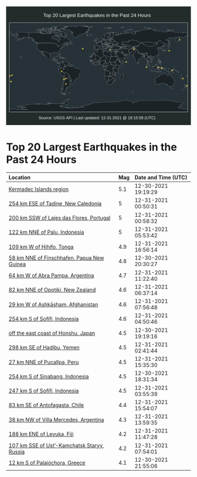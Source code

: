 ![Map](./map.png)

# Top 20 Largest Earthquakes in the Past 24 Hours

| Location | Mag | Date and Time (UTC) |
|:---|:---|:---|
| [Kermadec Islands region](https://earthquake.usgs.gov/earthquakes/eventpage/us7000g81c) | 5.1 | 12-30-2021 19:19:29 |
| [254 km ESE of Tadine, New Caledonia](https://earthquake.usgs.gov/earthquakes/eventpage/us7000g83j) | 5 | 12-31-2021 00:50:31 |
| [200 km SSW of Lajes das Flores, Portugal](https://earthquake.usgs.gov/earthquakes/eventpage/us7000g83l) | 5 | 12-31-2021 00:58:32 |
| [122 km NNE of Palu, Indonesia](https://earthquake.usgs.gov/earthquakes/eventpage/us7000g84h) | 5 | 12-31-2021 05:53:42 |
| [109 km W of Hihifo, Tonga](https://earthquake.usgs.gov/earthquakes/eventpage/us7000g870) | 4.9 | 12-31-2021 16:56:14 |
| [58 km NNE of Finschhafen, Papua New Guinea](https://earthquake.usgs.gov/earthquakes/eventpage/us7000g81t) | 4.8 | 12-30-2021 20:30:27 |
| [64 km W of Abra Pampa, Argentina](https://earthquake.usgs.gov/earthquakes/eventpage/us7000g85r) | 4.7 | 12-31-2021 11:22:40 |
| [82 km NNE of Opotiki, New Zealand](https://earthquake.usgs.gov/earthquakes/eventpage/us7000g84j) | 4.6 | 12-31-2021 06:37:14 |
| [29 km W of Ashkāsham, Afghanistan](https://earthquake.usgs.gov/earthquakes/eventpage/us7000g84z) | 4.6 | 12-31-2021 07:56:48 |
| [254 km S of Sofifi, Indonesia](https://earthquake.usgs.gov/earthquakes/eventpage/us7000g843) | 4.6 | 12-31-2021 04:50:46 |
| [off the east coast of Honshu, Japan](https://earthquake.usgs.gov/earthquakes/eventpage/us7000g81e) | 4.5 | 12-30-2021 19:19:16 |
| [298 km SE of Hadibu, Yemen](https://earthquake.usgs.gov/earthquakes/eventpage/us7000g83r) | 4.5 | 12-31-2021 02:41:44 |
| [27 km NNE of Pucallpa, Peru](https://earthquake.usgs.gov/earthquakes/eventpage/us7000g86k) | 4.5 | 12-31-2021 15:35:30 |
| [254 km S of Sinabang, Indonesia](https://earthquake.usgs.gov/earthquakes/eventpage/us7000g80u) | 4.5 | 12-30-2021 18:31:34 |
| [247 km S of Sofifi, Indonesia](https://earthquake.usgs.gov/earthquakes/eventpage/us7000g83x) | 4.5 | 12-31-2021 03:55:39 |
| [83 km SE of Antofagasta, Chile](https://earthquake.usgs.gov/earthquakes/eventpage/us7000g86n) | 4.4 | 12-31-2021 15:54:07 |
| [38 km NW of Villa Mercedes, Argentina](https://earthquake.usgs.gov/earthquakes/eventpage/us7000g863) | 4.3 | 12-31-2021 13:59:35 |
| [188 km ENE of Levuka, Fiji](https://earthquake.usgs.gov/earthquakes/eventpage/us7000g85t) | 4.2 | 12-31-2021 11:47:28 |
| [107 km SSE of Ust’-Kamchatsk Staryy, Russia](https://earthquake.usgs.gov/earthquakes/eventpage/us7000g850) | 4.2 | 12-31-2021 07:54:01 |
| [12 km S of Palaióchora, Greece](https://earthquake.usgs.gov/earthquakes/eventpage/us7000g82q) | 4.1 | 12-30-2021 21:55:06 |
